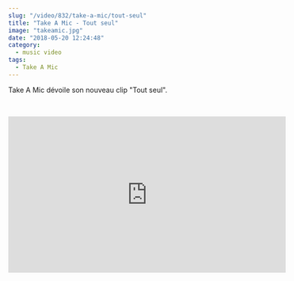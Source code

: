```yaml
--- 
slug: "/video/832/take-a-mic/tout-seul"
title: "Take A Mic - Tout seul"
image: "takeamic.jpg"
date: "2018-05-20 12:24:48"
category:
  - music video
tags:
  - Take A Mic
---
```

<p>Take A Mic dévoile son nouveau clip "Tout seul".</p><br/><p><iframe width="560" height="315" src="https://www.youtube.com/embed/s67ubZl3QGg" frameborder="0" allow="autoplay; encrypted-media" allowfullscreen></iframe></p>